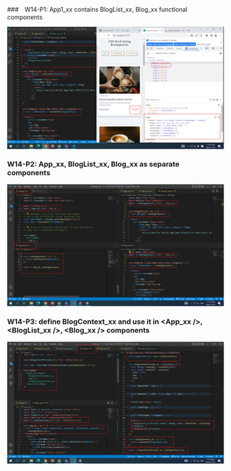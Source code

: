 ###　W14-P1: App1_xx contains BlogList_xx, Blog_xx functional components



![](w14-p1.png)

### W14-P2: App_xx, BlogList_xx, Blog_xx as separate components



![](w14-p2.png)

### W14-P3: define BlogContext_xx and use it in <App_xx />, <BlogList_xx />, <Blog_xx /> components



![](w14-p3.png)